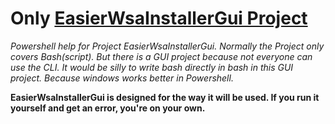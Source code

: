 # **Only [EasierWsaInstallerGui Project](https://github.com/herrwinfried/EasierWsaInstallerGui)**
_Powershell help for Project EasierWsaInstallerGui. Normally the Project only covers Bash(script). But there is a GUI project because not everyone can use the CLI. It would be silly to write bash directly in bash in this GUI project. Because windows works better in Powershell._

**EasierWsaInstallerGui is designed for the way it will be used. If you run it yourself and get an error, you're on your own.**